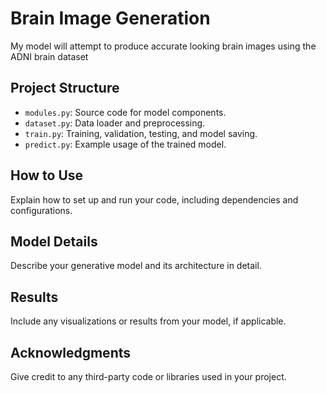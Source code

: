 # Brain Image Generation
My model will attempt to produce accurate looking brain images using the ADNI brain dataset

## Project Structure
- `modules.py`: Source code for model components.
- `dataset.py`: Data loader and preprocessing.
- `train.py`: Training, validation, testing, and model saving.
- `predict.py`: Example usage of the trained model.

## How to Use
Explain how to set up and run your code, including dependencies and configurations.

## Model Details
Describe your generative model and its architecture in detail.

## Results
Include any visualizations or results from your model, if applicable.

## Acknowledgments
Give credit to any third-party code or libraries used in your project.


